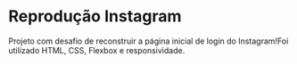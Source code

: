 # Reprodução Instagram
Projeto com desafio de reconstruir a página inicial de login do Instagram!Foi utilizado HTML, CSS, Flexbox e responsividade.
